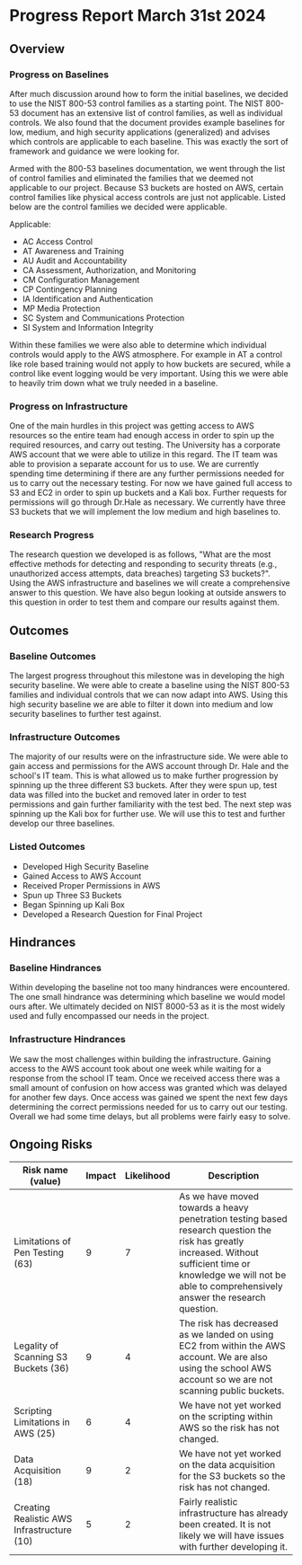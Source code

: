 # Progress Report March 31st 2024
## Overview
### Progress on Baselines
After much discussion around how to form the initial baselines, we decided to use the NIST 800-53 control families as a starting point. The NIST 800-53 document has an extensive list of control families, as well as individual controls. We also found that the document provides example baselines for low, medium, and high security applications (generalized) and advises which controls are applicable to each baseline. This was exactly the sort of framework and guidance we were looking for. 

Armed with the 800-53 baselines documentation, we went through the list of control families and eliminated the families that we deemed not applicable to our project. Because S3 buckets are hosted on AWS, certain control families like physical access controls are just not applicable. Listed below are the control families we decided were applicable. 

Applicable: 
- AC Access Control
- AT Awareness and Training
- AU Audit and Accountability
- CA Assessment, Authorization, and Monitoring
- CM Configuration Management
- CP Contingency Planning
- IA Identification and Authentication
- MP Media Protection
- SC System and Communications Protection
- SI System and Information Integrity

Within these families we were also able to determine which individual controls would apply to the AWS atmosphere. For example in AT a control like role based training would not apply to how buckets are secured, while a control like event logging would be very important. Using this we were able to heavily trim down what we truly needed in a baseline.

### Progress on Infrastructure
One of the main hurdles in this project was getting access to AWS resources so the entire team had enough access in order to spin up the required resources, and carry out testing. The University has a corporate AWS account that we were able to utilize in this regard. The IT team was able to provision a separate account for us to use. We are currently spending time determining if there are any further permissions needed for us to carry out the necessary testing. For now we have gained full access to S3 and EC2 in order to spin up buckets and a Kali box. Further requests for permissions will go through Dr.Hale as necessary. We currently have three S3 buckets that we will implement the low medium and high baselines to. 

### Research Progress
The research question we developed is as follows, "What are the most effective methods for detecting and responding to security threats (e.g., unauthorized access attempts, data breaches) targeting S3 buckets?". Using the AWS infrastructure and baselines we will create a comprehensive answer to this question. We have also begun looking at outside answers to this question in order to test them and compare our results against them. 

## Outcomes

### Baseline Outcomes
The largest progress throughout this milestone was in developing the high security baseline. We were able to create a baseline using the NIST 800-53 families and individual controls that we can now adapt into AWS. Using this high security baseline we are able to filter it down into medium and low security baselines to further test against. 

### Infrastructure Outcomes
The majority of our results were on the infrastructure side. We were able to gain access and permissions for the AWS account through Dr. Hale and the school's IT team. This is what allowed us to make further progression by spinning up the three different S3 buckets. After they were spun up, test data was filled into the bucket and removed later in order to test permissions and gain further familiarity with the test bed. The next step was spinning up the Kali box for further use. We will use this to test and further develop our three baselines.

### Listed Outcomes
* Developed High Security Baseline
* Gained Access to AWS Account
* Received Proper Permissions in AWS
* Spun up Three S3 Buckets
* Began Spinning up Kali Box
* Developed a Research Question for Final Project

## Hindrances

### Baseline Hindrances
Within developing the baseline not too many hindrances were encountered. The one small hindrance was determining which baseline we would model ours after. We ultimately decided on NIST 8000-53 as it is the most widely used and fully encompassed our needs in the project. 

### Infrastructure Hindrances
We saw the most challenges within building the infrastructure. Gaining access to the AWS account took about one week while waiting for a response from the school IT team. Once we received access there was a small amount of confusion on how access was granted which was delayed for another few days. Once access was gained we spent the next few days determining the correct permissions needed for us to carry out our testing. Overall we had some time delays, but all problems were fairly easy to solve. 


## Ongoing Risks
|Risk name (value)  | Impact     | Likelihood | Description |
|-------------------|------------|------------|-------------|
|Limitations of Pen Testing (63) | 9 | 7 | As we have moved towards a heavy penetration testing based research question the risk has greatly increased. Without sufficient time or knowledge we will not be able to comprehensively answer the research question. |
|Legality of Scanning S3 Buckets (36) | 9 | 4 | The risk has decreased as we landed on using EC2 from within the AWS account. We are also using the school AWS account so we are not scanning public buckets. |
|Scripting Limitations in AWS (25) | 6 | 4 | We have not yet worked on the scripting within AWS so the risk has not changed.|
|Data Acquisition (18) | 9 | 2 | We have not yet worked on the data acquisition for the S3 buckets so the risk has not changed. |
|Creating Realistic AWS Infrastructure (10) | 5 | 2 | Fairly realistic infrastructure has already been created. It is not likely we will have issues with further developing it. |

